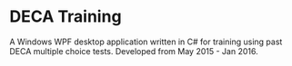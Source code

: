 # DECA Training

A Windows WPF desktop application written in C# for training using past DECA multiple choice tests. Developed from May 2015 - Jan 2016.
